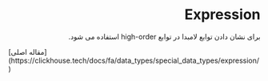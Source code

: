 <div dir="rtl" markdown="1">

# Expression

برای نشان دادن توابع لامبدا در توابع high-order استفاده می شود.

</div>
[مقاله اصلی](https://clickhouse.tech/docs/fa/data_types/special_data_types/expression/) <!--hide-->
